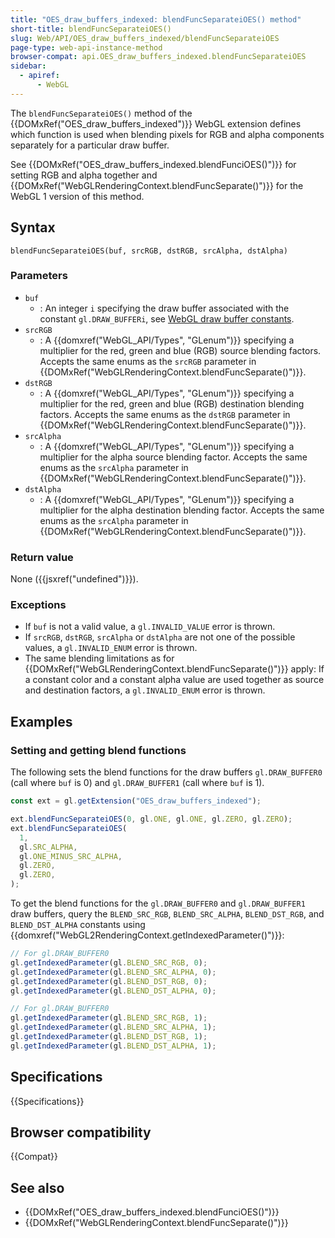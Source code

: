 ```yaml
---
title: "OES_draw_buffers_indexed: blendFuncSeparateiOES() method"
short-title: blendFuncSeparateiOES()
slug: Web/API/OES_draw_buffers_indexed/blendFuncSeparateiOES
page-type: web-api-instance-method
browser-compat: api.OES_draw_buffers_indexed.blendFuncSeparateiOES
sidebar:
  - apiref:
      - WebGL
---
```


The `blendFuncSeparateiOES()` method of the {{DOMxRef("OES_draw_buffers_indexed")}} WebGL extension defines which function is used when blending pixels for RGB and alpha components separately for a particular draw buffer.

See {{DOMxRef("OES_draw_buffers_indexed.blendFunciOES()")}} for setting RGB and alpha together and {{DOMxRef("WebGLRenderingContext.blendFuncSeparate()")}} for the WebGL 1 version of this method.

## Syntax

```js-nolint
blendFuncSeparateiOES(buf, srcRGB, dstRGB, srcAlpha, dstAlpha)
```

### Parameters

- `buf`
  - : An integer `i` specifying the draw buffer associated with the constant `gl.DRAW_BUFFERi`, see [WebGL draw buffer constants](/en-US/docs/Web/API/WebGL_API/Constants#draw_buffers).
- `srcRGB`
  - : A {{domxref("WebGL_API/Types", "GLenum")}} specifying a multiplier for the red, green and blue (RGB) source blending factors. Accepts the same enums as the `srcRGB` parameter in {{DOMxRef("WebGLRenderingContext.blendFuncSeparate()")}}.
- `dstRGB`
  - : A {{domxref("WebGL_API/Types", "GLenum")}} specifying a multiplier for the red, green and blue (RGB) destination blending factors. Accepts the same enums as the `dstRGB` parameter in {{DOMxRef("WebGLRenderingContext.blendFuncSeparate()")}}.
- `srcAlpha`
  - : A {{domxref("WebGL_API/Types", "GLenum")}} specifying a multiplier for the alpha source blending factor. Accepts the same enums as the `srcAlpha` parameter in {{DOMxRef("WebGLRenderingContext.blendFuncSeparate()")}}.
- `dstAlpha`
  - : A {{domxref("WebGL_API/Types", "GLenum")}} specifying a multiplier for the alpha destination blending factor. Accepts the same enums as the `srcAlpha` parameter in {{DOMxRef("WebGLRenderingContext.blendFuncSeparate()")}}.

### Return value

None ({{jsxref("undefined")}}).

### Exceptions

- If `buf` is not a valid value, a `gl.INVALID_VALUE` error is thrown.
- If `srcRGB`, `dstRGB`, `srcAlpha` or `dstAlpha` are not one of the possible values, a `gl.INVALID_ENUM` error is thrown.
- The same blending limitations as for {{DOMxRef("WebGLRenderingContext.blendFuncSeparate()")}} apply: If a constant color and a constant alpha value are used together as source and destination factors, a `gl.INVALID_ENUM` error is thrown.

## Examples

### Setting and getting blend functions

The following sets the blend functions for the draw buffers `gl.DRAW_BUFFER0` (call where `buf` is 0) and `gl.DRAW_BUFFER1` (call where `buf` is 1).

```js
const ext = gl.getExtension("OES_draw_buffers_indexed");

ext.blendFuncSeparateiOES(0, gl.ONE, gl.ONE, gl.ZERO, gl.ZERO);
ext.blendFuncSeparateiOES(
  1,
  gl.SRC_ALPHA,
  gl.ONE_MINUS_SRC_ALPHA,
  gl.ZERO,
  gl.ZERO,
);
```

To get the blend functions for the `gl.DRAW_BUFFER0` and `gl.DRAW_BUFFER1` draw buffers, query the `BLEND_SRC_RGB`, `BLEND_SRC_ALPHA`, `BLEND_DST_RGB`, and `BLEND_DST_ALPHA` constants using {{domxref("WebGL2RenderingContext.getIndexedParameter()")}}:

```js
// For gl.DRAW_BUFFER0
gl.getIndexedParameter(gl.BLEND_SRC_RGB, 0);
gl.getIndexedParameter(gl.BLEND_SRC_ALPHA, 0);
gl.getIndexedParameter(gl.BLEND_DST_RGB, 0);
gl.getIndexedParameter(gl.BLEND_DST_ALPHA, 0);

// For gl.DRAW_BUFFER0
gl.getIndexedParameter(gl.BLEND_SRC_RGB, 1);
gl.getIndexedParameter(gl.BLEND_SRC_ALPHA, 1);
gl.getIndexedParameter(gl.BLEND_DST_RGB, 1);
gl.getIndexedParameter(gl.BLEND_DST_ALPHA, 1);
```

## Specifications

{{Specifications}}

## Browser compatibility

{{Compat}}

## See also

- {{DOMxRef("OES_draw_buffers_indexed.blendFunciOES()")}}
- {{DOMxRef("WebGLRenderingContext.blendFuncSeparate()")}}
